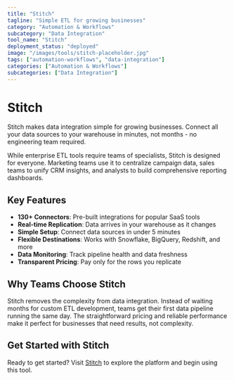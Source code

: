 ```yaml
---
title: "Stitch"
tagline: "Simple ETL for growing businesses"
category: "Automation & Workflows"
subcategory: "Data Integration"
tool_name: "Stitch"
deployment_status: "deployed"
image: "/images/tools/stitch-placeholder.jpg"
tags: ["automation-workflows", "data-integration"]
categories: ["Automation & Workflows"]
subcategories: ["Data Integration"]
---
```


# Stitch

Stitch makes data integration simple for growing businesses. Connect all your data sources to your warehouse in minutes, not months - no engineering team required.

While enterprise ETL tools require teams of specialists, Stitch is designed for everyone. Marketing teams use it to centralize campaign data, sales teams to unify CRM insights, and analysts to build comprehensive reporting dashboards.

## Key Features
- **130+ Connectors**: Pre-built integrations for popular SaaS tools
- **Real-time Replication**: Data arrives in your warehouse as it changes
- **Simple Setup**: Connect data sources in under 5 minutes
- **Flexible Destinations**: Works with Snowflake, BigQuery, Redshift, and more
- **Data Monitoring**: Track pipeline health and data freshness
- **Transparent Pricing**: Pay only for the rows you replicate

## Why Teams Choose Stitch
Stitch removes the complexity from data integration. Instead of waiting months for custom ETL development, teams get their first data pipeline running the same day. The straightforward pricing and reliable performance make it perfect for businesses that need results, not complexity.

## Get Started with Stitch

Ready to get started? Visit [Stitch](https://www.stitchdata.com) to explore the platform and begin using this tool.